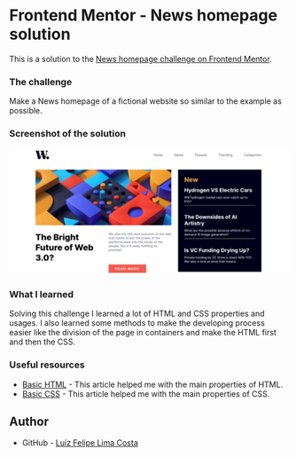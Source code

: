 # Frontend Mentor - News homepage solution

This is a solution to the [News homepage challenge on Frontend Mentor](https://www.frontendmentor.io/challenges/news-homepage-H6SWTa1MFl).

### The challenge

Make a News homepage of a fictional website so similar to the example as possible.

### Screenshot of the solution

![](./screenshot.jpg)


### What I learned

Solving this challenge I learned a lot of HTML and CSS properties and usages. I also learned some methods to make the developing process easier like the division of the page in containers and make the HTML first and then the CSS. 


### Useful resources

- [Basic HTML](https://developer.mozilla.org/pt-BR/docs/Learn/Getting_started_with_the_web/HTML_basics) - This article helped me with the main properties of HTML.
- [Basic CSS](https://developer.mozilla.org/pt-BR/docs/Learn/Getting_started_with_the_web/CSS_basics) - This article helped me with the main properties of CSS.

## Author

- GitHub - [Luiz Felipe Lima Costa](https://github.com/luizcostaxp)


